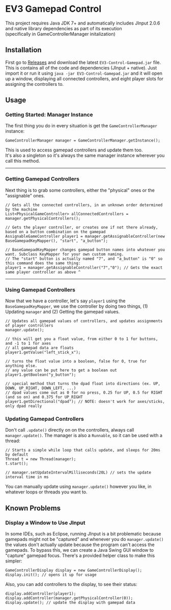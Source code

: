 # EV3 Gamepad Control

This project requires Java JDK 7+ and automatically includes JInput 2.0.6 and native library dependencies as part of its execution  
(specifically in GameControllerManager initalization)

## Installation

First go to [Releases](https://github.com/auryan898/EV3-Gamepad-Control/releases) and download the latest `EV3-Control-Gamepad.jar` file. This is contains all of the code and dependencies (JInput + native). Just import it or run it using `java -jar EV3-Control-Gamepad.jar` and it will open up a window, displaying all connected controllers, and eight player slots for assigning the controllers to.

## Usage

### Getting Started: Manager Instance
The first thing you do in every situation is get the `GameControllerManager` instance:

    GameControllerManager manager = GameControllerManager.getInstance();

This is used to access gamepad controllers and update them too.  
It's also a singleton so it's always the same manager instance wherever you call this method.

---

### Getting Gamepad Controllers

Next thing is to grab some controllers, either the "physical" ones or the "assignable" ones.

    // Gets all the connected controllers, in an unknown order determined by the machine
    List<PhysicalGameController> allConnectedControllers = manager.getPhysicalControllers(); 
    
    // Gets the player controller, or creates one if not there already, based on a button combination on the gamepad
    AssignableGameController player1 = manager.getAssignableController(new BaseGamepadKeyMapper(), "start", "a_button");
    
    // BaseGamepadKeyMapper changes gamepad button names into whatever you want. Subclass KeyMapper for your own custom naming.
    // The "start" button is actually named "7", and "a_button" is "0" so this command does the same thing:
    player1 = manager.getAssignableController("7","0"); // Gets the exact same player controller as above ^

---

### Using Gamepad Controllers

Now that we have a controller, let's say `player1` using the `BaseGamepadKeyMapper`, we use the controller by doing two things, (1) Updating `manager` and (2) Getting the gamepad values.

    // Updates all gamepad values of controllers, and updates assignments of player controllers
    manager.update();
    
    // this will get you a float value, from either 0 to 1 for buttons, and -1 to 1 for axes
    // all gamepad data are floats
    player1.getValue("left_stick_x");
    
    // turns the float value into a boolean, false for 0, true for anything else.
    // any value can be put here to get a boolean out
    player1.getBoolean("y_button"); 
    
    // special method that turns the dpad float into directions (ex. UP, DOWN, UP_RIGHT, DOWN_LEFT, ...)
    // dpad values come out as 0 for no press, 0.25 for UP, 0.5 for RIGHT (and so on) and 0.375 for UP_RIGHT
    player1.getDirectional("dpad"); // NOTE: doesn't work for axes/sticks, only dpad really
   
### Updating Gamepad Controllers

Don't call `.update()` directly on on the controllers, always call `manager.update()`. The manager is also a `Runnable`, so it can be used with a thread:

    // Starts a simple while loop that calls update, and sleeps for 20ms by default
    Thread t = new Thread(manager);
    t.start(); 
    
    // manager.setUpdateIntervalMilliseconds(20L) // sets the update interval time in ms
    
You can manually update using `manager.update()` however you like, in whatever loops or threads you want to.
    
## Known Problems

### Display a Window to Use JInput
In some IDEs, such as Eclipse, running JInput is a bit problematic because gamepads might not be "captured" and whenever you do `manager.update()` the values don't actually update because the program can't access the gamepads. To bypass this, we can create a Java Swing GUI window to "capture" gamepad focus. There's a provided helper class to make this simpler:

    GameControllerDisplay display = new GameControllerDisplay();
    display.init(); // opens it up for usage
    
Also, you can add controllers to the display, to see their status:

    display.addController(player1);
    display.addController(manager.getPhysicalController(0));
    display.update(); // update the display with gamepad data
    


